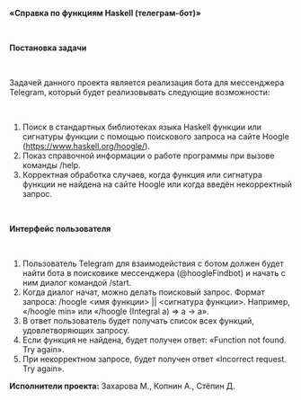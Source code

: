<p><strong>&laquo;Справка по функциям Haskell (телеграм-бот)&raquo;</strong></p>
<p>&nbsp;</p>
<p><strong>Постановка задачи</strong></p>
<p>&nbsp;</p>
<p>Задачей данного проекта является реализация бота для мессенджера Telegram, который будет реализовывать следующие возможности:</p>
<p>&nbsp;</p>
<ol>
<li>Поиск в стандартных библиотеках языка Haskell функции или сигнатуры функции с помощью поискового запроса на сайте Hoogle (<a href="https://www.haskell.org/hoogle/">https://www.haskell.org/hoogle/</a>).</li>
<li>Показ справочной информации о работе программы при вызове команды /help.</li>
<li>Корректная обработка случаев, когда функция или сигнатура функции не найдена на сайте Hoogle или когда введён некорректный запрос.</li>
</ol>
<p>&nbsp;</p>
<p><strong>Интерфейс пользователя</strong></p>
<p>&nbsp;</p>
<ol>
<li>Пользователь Telegram для взаимодействия с ботом должен будет найти бота в поисковике мессенджера (@hoogleFindbot) и начать с ним диалог командой /start.</li>
<li>Когда диалог начат, можно делать поисковый запрос. Формат запроса: /hoogle &lt;имя функции&gt; || &lt;сигнатура функции&gt;. Например, &laquo;/hoogle min&raquo; или &laquo;/hoogle (Integral a) =&gt; a -&gt; a&raquo;.</li>
<li>В ответ пользователь будет получать список всех функций, удовлетворяющих запросу.
<li>Если функция не найдена, будет получен ответ: &laquo;Function not found. Try again&raquo;.</li>
<li>При некорректном запросе, будет получен ответ &laquo;Incorrect request. Try again&raquo;.</li>
</ol>
<strong>Исполнители проекта:</strong>
Захарова М., Копнин А., Стёпин Д.
